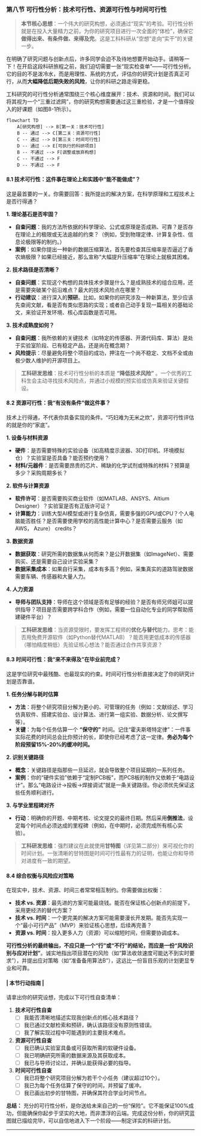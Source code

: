 ### **第八节 可行性分析：技术可行性、资源可行性与时间可行性**

> **本节核心思想**：一个伟大的研究构想，必须通过“现实”的考验。可行性分析就是在投入大量精力之前，为你的研究项目进行一次全面的“体检”，确保它**做得出来、有条件做、来得及完**。这是工科科研从“空想”走向“实干”的关键一步。

在明确了研究问题与创新点后，许多同学会迫不及待地想要开始动手。请稍等一下！在开启这段科研旅程之前，我们迫切需要一张“现实检查单”——可行性分析。它的目的不是泼冷水，而是用理性、系统的方式，评估你的研究计划是否真正可行，从而**大幅降低后期失败的风险**，让你的科研之路走得更稳。

工科研究的可行性分析通常围绕三个核心维度展开：技术、资源和时间。我们可以将其视为一个“三重过滤网”，你的研究构想需要通过这三重检验，才是一个值得投入的好课题（如图8-1所示）。

```mermaid
flowchart TD
    A[研究构想] --> B[第一关：技术可行性]
    B -- 通过 --> C[第二关：资源可行性]
    C -- 通过 --> D[第三关：时间可行性]
    D -- 通过 --> E[可执行的科研项目]
    B -- 不通过 --> F[调整或放弃构想]
    C -- 不通过 --> F
    D -- 不通过 --> F
```

#### **8.1 技术可行性：这件事在理论上和实践中“能不能做成”？**

这是最首要的一关。你需要回答：我所提出的解决方案，在科学原理和工程技术上是否行得通？

**1. 理论基石是否牢固？**

* **自查问题**：我的方法所依据的科学理论、公式或原理是否成熟、可靠？是否存在理论上的极限或无法逾越的约束？（例如，受到物理定律、计算复杂性、信息论极限等的制约。）
* **案例**：如果你提出一种新的数据压缩算法，首先要检查其压缩率是否逼近了香农熵极限？如果已经接近，那么宣称“大幅提升压缩率”在理论上就极其困难。

**2. 技术路径是否清晰？**

* **自查问题**：实现这个构想的具体技术步骤是什么？是成熟技术的组合应用，还是需要突破某个前沿难点？最大的技术风险点在哪里？
* **行动建议**：进行深入的**预研**。比如，如果你的研究涉及一种新算法，至少应该先查阅文献，看是否有类似思路的实现；或者自己动手复现一篇相关的基础论文，来验证开发环境、核心库函数是否可用。

**3. 技术成熟度如何？**

* **自查问题**：我所依赖的关键技术（如特定的传感器、开源代码库、算法）是处于实验室阶段、已有稳定产品，还是尚在概念期？
* **风险提示**：尽量避免将整个项目的成功，押注在一个尚不稳定、文档不全或由极少数人维护的开源项目上。

> **工科研发思维**：技术可行性分析的本质是 **“降低技术风险”** 。一个优秀的工科生会主动寻找技术风险点，并通过小规模的预实验或仿真来验证关键假设。

#### **8.2 资源可行性：我“有没有条件”做这件事？**

技术上行得通，不代表你具备实现的条件。“巧妇难为无米之炊”，资源可行性评估的就是你的“家底”。

**1. 设备与材料资源**

* **硬件**：是否需要特殊的实验设备（如高精度示波器、3D打印机、环境模拟仓）？实验室是否具备？能否预约使用？
* **材料/元器件**：是否需要昂贵的芯片、稀缺的化学试剂或特殊的材料？预算是多少？采购周期多长？

**2. 软件与计算资源**

* **软件许可**：是否需要购买商业软件（如MATLAB、ANSYS、Altium Designer）？实验室是否有正版许可证？
* **计算能力**：训练大型AI模型或进行复杂仿真，需要多强的GPU或CPU？个人电脑能否胜任？是否需要使用学校的高性能计算中心？是否需要云服务（如AWS， Azure） credits？

**3. 数据资源**

* **数据获取**：研究所需的数据集从何而来？是公开数据集（如ImageNet）、需要购买、还是需要自己设计实验采集？
* **数据采集成本**：如果自行采集，成本有多高？例如，采集真实的道路驾驶数据需要车辆、传感器和大量人力。

**4. 人力资源**

* **导师与团队支持**：导师在这个领域是否有足够的经验？是否有师兄师姐可以提供指导？项目是否需要跨学科合作（例如，需要一位自动化专业的同学帮助搭建硬件平台）？

> **工科研发思维**：当资源受限时，要发挥工程师的**优化与替代**能力。思考：能否用免费开源软件（如Python替代MATLAB）？能否用更低成本的传感器（哪怕精度稍低）先验证核心想法？能否通过合作共享资源？

#### **8.3 时间可行性：我“来不来得及”在毕业前完成？**

这是学位研究中最残酷、也最现实的约束。时间可行性分析直接决定了你的研究计划是否靠谱。

**1. 任务分解与耗时估算**

* **方法**：将整个研究项目分解为更小的、可管理的任务（例如：文献综述、学习仿真软件、搭建实验台、设计算法、进行第一组实验、数据分析、论文撰写等）。
* **关键**：为每个任务估算一个 **“保守的”** 时间。记住“霍夫斯塔特定律”：一件事实际花费的时间总会比你预计的长，即使你已经考虑了这一定律。**务必为每个阶段预留15%-20%的缓冲时间。**

**2. 识别关键路径**

* **概念**：关键路径是指那些一旦延迟，就会导致整个项目延期的一系列任务。
* **案例**：你的“硬件实验”依赖于“定制PCB板”，而PCB板的制作又依赖于“电路设计”。那么“电路设计->投板->焊接调试”就是一条关键路径。你必须优先保证这些任务顺利进行。

**3. 与学业里程碑对齐**

* **行动**：明确你的开题、中期考核、论文提交的最终日期。然后采用**倒推法**，设定每个时间点必须达成的里程碑（例如，在中期时，必须完成所有核心实验）。

> **工科研发思维**：强烈建议在此就使用**甘特图**（详见第二部分）来可视化你的时间计划。一张清晰的甘特图是时间可行性最有力的证明，也能让你和导师对进度有一致的期望。

#### **8.4 综合权衡与风险应对策略**

在现实中，技术、资源、时间三者常常相互制约。你需要做出权衡：

* **技术 vs. 资源**：最先进的方案可能最烧钱。能否在保证核心创新点的前提下，采用更经济的替代方案？
* **技术 vs. 时间**：一个更完美的解决方案可能需要漫长开发期。能否先实现一个“最小可行产品”（MVP）来验证核心思想，后续再完善？
* **资源 vs. 时间**：投入更多人力（资源）可以缩短时间，但需要协调成本。

**可行性分析的最终输出，不应只是一个“行”或“不行”的结论，而应是一份“风险识别与应对计划”**。诚实地指出项目潜在的风险（如“算法收敛速度可能达不到实时要求”），并提出应对策略（如“准备备用算法B”），这远比一份盲目乐观的计划更显专业和可靠。

#### **| 本节行动指南 |**

请拿出你的研究设想，完成以下可行性自查清单：

1. **技术可行性自查**
    * [ ] 我能否清晰地描述实现我创新点的核心技术路径？
    * [ ] 我已通过文献检索和预研，确认该路径没有原则性错误。
    * [ ] 我了解实现过程中可能遇到的主要技术难点。

2. **资源可行性自查**
    * [ ] 我已确认实验室具备或可获取所需的软硬件设备。
    * [ ] 我已明确研究所需的数据来源及其获取成本。
    * [ ] 我已与导师讨论过，并确认能获得必要的指导。

3. **时间可行性自查**
    * [ ] 我已将整个研究项目分解为若干个小任务（建议超过10个）。
    * [ ] 我已为每个任务估算了保守的时间，并预留了缓冲。
    * [ ] 我已画出初步的甘特图，并确保其符合学业时间节点。

**总结：** 充分的可行性分析，是你送给未来自己的一份“保险”。它不能保证100%成功，但能确保你起步于坚实的大地，而非漂浮的云端。完成这份分析，你的研究蓝图就已描绘完毕，可以自信地进入下一个阶段——制定详实的科研计划。

---